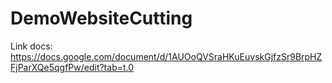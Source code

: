 # DemoWebsiteCutting

Link docs:  
<span style="font-size: 14px;">
https://docs.google.com/document/d/1AUOoQVSraHKuEuvskGjfzSr9BrpHZFjParXQe5qgfPw/edit?tab=t.0
</span>
